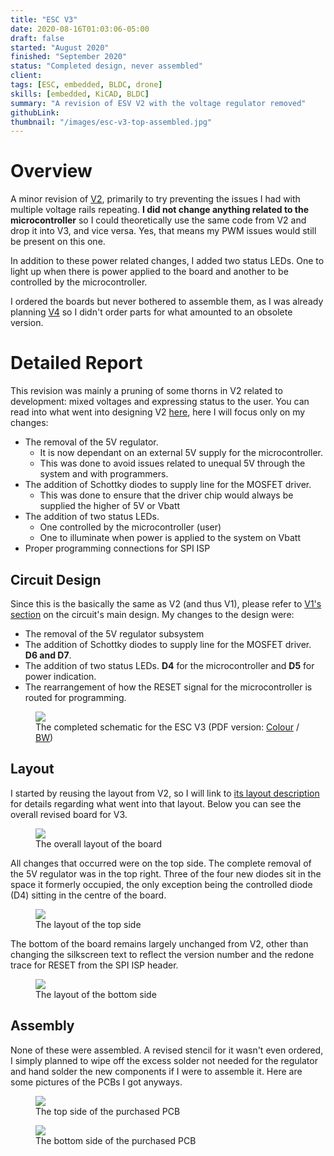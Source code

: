 ```yaml
---
title: "ESC V3"
date: 2020-08-16T01:03:06-05:00
draft: false
started: "August 2020"
finished: "September 2020"
status: "Completed design, never assembled"
client:
tags: [ESC, embedded, BLDC, drone]
skills: [embedded, KiCAD, BLDC]
summary: "A revision of ESV V2 with the voltage regulator removed"
githubLink:
thumbnail: "/images/esc-v3-top-assembled.jpg"
---
```


# Overview

A minor revision of [V2](../esc-v2), primarily to try preventing the issues I had with multiple voltage rails repeating. 
**I did not change anything related to the microcontroller** so I could theoretically use the same code from V2 and drop it 
into V3, and vice versa. Yes, that means my PWM issues would still be present on this one.

In addition to these power related changes, I added two status LEDs. One to light up when there is power applied to the board 
and another to be controlled by the microcontroller.

I ordered the boards but never bothered to assemble them, as I was already planning [V4](../esc-v4) so I didn't order parts 
for what amounted to an obsolete version.

# Detailed Report

This revision was mainly a pruning of some thorns in V2 related to development: mixed voltages and expressing status to the 
user. You can read into what went into designing V2 [here](../esc-v2/#detailed-report), here I will focus only on my changes:

- The removal of the 5V regulator. 
  - It is now dependant on an external 5V supply for the microcontroller.
  - This was done to avoid issues related to unequal 5V through the system and with programmers.
- The addition of Schottky diodes to supply line for the MOSFET driver.
  - This was done to ensure that the driver chip would always be supplied the higher of 5V or Vbatt
- The addition of two status LEDs.
  - One controlled by the microcontroller (user)
  - One to illuminate when power is applied to the system on Vbatt
- Proper programming connections for SPI ISP

## Circuit Design

Since this is the basically the same as V2 (and thus V1), please refer to [V1's section](../esc-v1/#circuit-design) on the 
circuit's main design. My changes to the design were:

- The removal of the 5V regulator subsystem
- The addition of Schottky diodes to supply line for the MOSFET driver. **D6 and D7**.
- The addition of two status LEDs. **D4** for the microcontroller and **D5** for power indication.
- The rearrangement of how the RESET signal for the microcontroller is routed for programming.

<figure>
<img src="/images/esc-v3-schematic.svg">
<figcaption>The completed schematic for the ESC V3 (PDF version: <a href="/pdf/ESC_V3.pdf">Colour</a> / <a href="/pdf/ESC_V3_BW.pdf">BW</a>)</figcaption>
</figure>

## Layout

I started by reusing the layout from V2, so I will link to [its layout description](../esc-v2/#layout) for details regarding 
what went into that layout. Below you can see the overall revised board for V3.

<figure>
<img src="/images/esc-v3-combined-layout.png">
<figcaption>The overall layout of the board</figcaption>
</figure>

All changes that occurred were on the top side. The complete removal of the 5V regulator was in the top right. Three of the 
four new diodes sit in the space it formerly occupied, the only exception being the controlled diode (D4) sitting in the 
centre of the board.

<figure>
<img src="/images/esc-v3-top-layout.png">
<figcaption>The layout of the top side</figcaption>
</figure>

The bottom of the board remains largely unchanged from V2, other than changing the silkscreen text to reflect the version 
number and the redone trace for RESET from the SPI ISP header.

<figure>
<img src="/images/esc-v3-bottom-layout.png">
<figcaption>The layout of the bottom side</figcaption>
</figure>

## Assembly

None of these were assembled. A revised stencil for it wasn't even ordered, I simply planned to wipe off the excess solder 
not needed for the regulator and hand solder the new components if I were to assemble it. Here are some pictures of the PCBs 
I got anyways.

<figure>
<img src="/images/esc-v3-top-assembled.jpg">
<figcaption>The top side of the purchased PCB</figcaption>
</figure>

<figure>
<img src="/images/esc-v3-bottom-assembled.jpg">
<figcaption>The bottom side of the purchased PCB</figcaption>
</figure>
